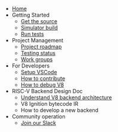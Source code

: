 - [Home](home)
- Getting Started
  - [Get the source](get-the-source)
  - [Simulator build](simulator-build)
  - [Run tests](run-tests)
- Project Management
  - [Project roadmap](Project-Roadmap)
  - [Testing status](Testing-Status)
  - [Work groups](Work-groups)
- For Developers
  - [Setup VSCode](VSCode-Setup)
  - [How to contribute](contributing)
  - [How to debug V8](How-to-debug-V8)
- RISC-V Backend Design Doc
  - [Understand V8 backend architecture](Understand-V8-backend-architecture)
  - V8 Ignition bytecode IR
  - How to develop a new backend
- Community operation
  - [Join our Slack](https://forms.office.com/Pages/ResponsePage.aspx?id=8o_uD7KjGECcdTodVZH-3OiciJKG_BJHrqMNgnsFFqtUNlRUNEQ5QUgxNk0wVEVaTjJBTDNOMDNIQS4u)
